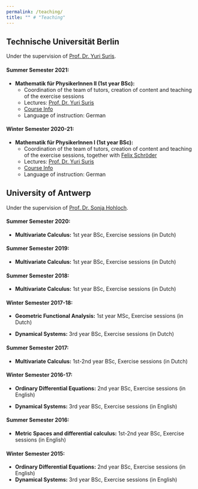 ```yaml
---
permalink: /teaching/
title: "" # "Teaching"
---
```


## Technische Universität Berlin

Under the supervision of [Prof. Dr. Yuri Suris](http://page.math.tu-berlin.de/~suris/).

#### Summer Semester 2021:

* **Mathematik für PhysikerInnen II (1st year BSc):**
  * Coordination of the team of tutors, creation of content and teaching of the exercise sessions
  * Lectures: [Prof. Dr. Yuri Suris](http://page.math.tu-berlin.de/~suris/)
  * [Course Info](https://isis.tu-berlin.de/course/view.php?id=24244)
  * Language of instruction: German

#### Winter Semester 2020-21:

* **Mathematik für PhysikerInnen I (1st year BSc):**
  * Coordination of the team of tutors, creation of content and teaching of the exercise sessions, together with [Felix Schröder](http://page.math.tu-berlin.de/~fschroed/)
  * Lectures: [Prof. Dr. Yuri Suris](http://page.math.tu-berlin.de/~suris/)
  * [Course Info](https://isis.tu-berlin.de/course/view.php?id=22229)
  * Language of instruction: German

## University of Antwerp

Under the supervision of [Prof. Dr. Sonja Hohloch](https://www.uantwerpen.be/en/staff/sonja-hohloch/).

#### Summer Semester 2020:

* **Multivariate Calculus:** 1st year BSc, Exercise sessions (in Dutch)

#### Summer Semester 2019:

* **Multivariate Calculus:** 1st year BSc, Exercise sessions (in Dutch)

#### Summer Semester 2018:

* **Multivariate Calculus:** 1st year BSc, Exercise sessions (in Dutch)

#### Winter Semester 2017-18:

* **Geometric Functional Analysis:** 1st year MSc, Exercise sessions (in Dutch)

* **Dynamical Systems:** 3rd year BSc, Exercise sessions (in Dutch)

#### Summer Semester 2017:

* **Multivariate Calculus:** 1st-2nd year BSc, Exercise sessions (in Dutch)

#### Winter Semester 2016-17:

* **Ordinary Differential Equations:** 2nd year BSc, Exercise sessions (in English)

* **Dynamical Systems:** 3rd year BSc, Exercise sessions (in English)

#### Summer Semester 2016:

* **Metric Spaces and differential calculus:** 1st-2nd year BSc, Exercise sessions (in English)

#### Winter Semester 2015:

* **Ordinary Differential Equations:** 2nd year BSc, Exercise sessions (in English)
* **Dynamical Systems:** 3rd year BSc, Exercise sessions (in English)